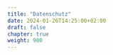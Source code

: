 ```yaml
---
title: "Datenschutz"
date: 2024-01-26T14:25:00+02:00
draft: false
chapter: true
weight: 900
---
```


<script>window.location.replace("https://selfservice.tu-dresden.de/services/privacy-policies/policies/matrix");</script>